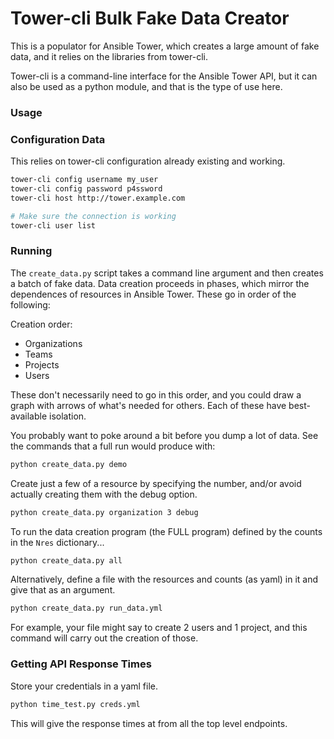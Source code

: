 # Tower-cli Bulk Fake Data Creator

This is a populator for Ansible Tower, which creates a large amount of fake
data, and it relies on the libraries from tower-cli.

Tower-cli is a command-line interface for the Ansible Tower API, but it can
also be used as a python module, and that is the type of use here.

### Usage

### Configuration Data

This relies on tower-cli configuration already existing and working.

```bash
tower-cli config username my_user
tower-cli config password p4ssword
tower-cli host http://tower.example.com

# Make sure the connection is working
tower-cli user list
```

### Running

The `create_data.py` script takes a command line argument and then creates
a batch of fake data. Data creation proceeds in phases, which mirror
the dependences of resources in Ansible Tower. These go in order of the following:

Creation order:

 - Organizations
 - Teams
 - Projects
 - Users

These don't necessarily need to go in this order, and you could draw a
graph with arrows of what's needed for others. Each of these have 
best-available isolation.

You probably want to poke around a bit before you dump a lot of data.
See the commands that a full run would produce with:

```bash
python create_data.py demo
```

Create just a few of a resource by specifying the number, and/or avoid
actually creating them with the debug option.

```bash
python create_data.py organization 3 debug
```

To run the data creation program (the FULL program) defined by the counts
in the `Nres` dictionary...

```bash
python create_data.py all
```

Alternatively, define a file with the resources and counts (as yaml)
in it and give that as an argument.

```bash
python create_data.py run_data.yml
```

For example, your file might say to create 2 users and 1 project, and this
command will carry out the creation of those.

### Getting API Response Times

Store your credentials in a yaml file.

```bash
python time_test.py creds.yml
```

This will give the response times at from all the top level endpoints.
